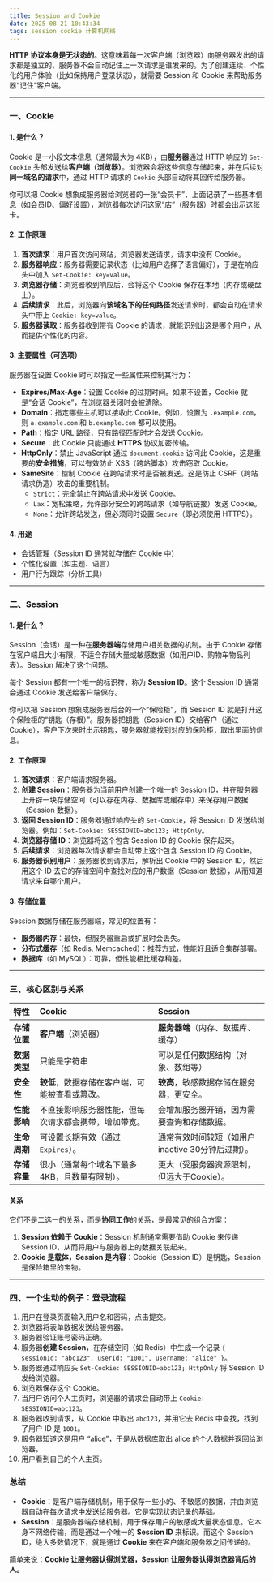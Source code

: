 ```yaml
---
title: Session and Cookie
date: 2025-08-21 10:43:34
tags: session cookie 计算机网络
---
```


**HTTP 协议本身是无状态的**。这意味着每一次客户端（浏览器）向服务器发出的请求都是独立的，服务器不会自动记住上一次请求是谁发来的。为了创建连续、个性化的用户体验（比如保持用户登录状态），就需要 Session 和 Cookie 来帮助服务器“记住”客户端。

---

### 一、Cookie

#### 1. 是什么？
Cookie 是一小段文本信息（通常最大为 4KB），由**服务器**通过 HTTP 响应的 `Set-Cookie` 头部发送给**客户端（浏览器）**。浏览器会将这些信息存储起来，并在后续对**同一域名的请求**中，通过 HTTP 请求的 `Cookie` 头部自动将其回传给服务器。

你可以把 Cookie 想象成服务器给浏览器的一张“会员卡”，上面记录了一些基本信息（如会员ID、偏好设置），浏览器每次访问这家“店”（服务器）时都会出示这张卡。

#### 2. 工作原理
1.  **首次请求**：用户首次访问网站，浏览器发送请求，请求中没有 Cookie。
2.  **服务器响应**：服务器需要记录状态（比如用户选择了语言偏好），于是在响应头中加入 `Set-Cookie: key=value`。
3.  **浏览器存储**：浏览器收到响应后，会将这个 Cookie 保存在本地（内存或硬盘上）。
4.  **后续请求**：此后，浏览器向**该域名下的任何路径**发送请求时，都会自动在请求头中带上 `Cookie: key=value`。
5.  **服务器读取**：服务器收到带有 Cookie 的请求，就能识别出这是哪个用户，从而提供个性化的内容。

#### 3. 主要属性（可选项）
服务器在设置 Cookie 时可以指定一些属性来控制其行为：
*   **Expires/Max-Age**：设置 Cookie 的过期时间。如果不设置，Cookie 就是“会话 Cookie”，在浏览器关闭时会被清除。
*   **Domain**：指定哪些主机可以接收此 Cookie。例如，设置为 `.example.com`，则 `a.example.com` 和 `b.example.com` 都可以使用。
*   **Path**：指定 URL 路径，只有路径匹配时才会发送 Cookie。
*   **Secure**：此 Cookie 只能通过 **HTTPS** 协议加密传输。
*   **HttpOnly**：禁止 JavaScript 通过 `document.cookie` 访问此 Cookie，这是重要的**安全措施**，可以有效防止 XSS（跨站脚本）攻击窃取 Cookie。
*   **SameSite**：控制 Cookie 在跨站请求时是否被发送。这是防止 CSRF（跨站请求伪造）攻击的重要机制。
    *   `Strict`：完全禁止在跨站请求中发送 Cookie。
    *   `Lax`：宽松策略，允许部分安全的跨站请求（如导航链接）发送 Cookie。
    *   `None`：允许跨站发送，但必须同时设置 `Secure`（即必须使用 HTTPS）。

#### 4. 用途
*   会话管理（Session ID 通常就存储在 Cookie 中）
*   个性化设置（如主题、语言）
*   用户行为跟踪（分析工具）

---

### 二、Session

#### 1. 是什么？
Session（会话）是一种在**服务器端**存储用户相关数据的机制。由于 Cookie 存储在客户端且大小有限，不适合存储大量或敏感数据（如用户ID、购物车物品列表）。Session 解决了这个问题。

每个 Session 都有一个唯一的标识符，称为 **Session ID**。这个 Session ID 通常会通过 Cookie 发送给客户端保存。

你可以把 Session 想象成服务器后台的一个“保险柜”，而 Session ID 就是打开这个保险柜的“钥匙（存根）”。服务器把钥匙（Session ID）交给客户（通过 Cookie），客户下次来时出示钥匙，服务器就能找到对应的保险柜，取出里面的信息。

#### 2. 工作原理
1.  **首次请求**：客户端请求服务器。
2.  **创建 Session**：服务器为当前用户创建一个唯一的 Session ID，并在服务器上开辟一块存储空间（可以存在内存、数据库或缓存中）来保存用户数据（Session 数据）。
3.  **返回 Session ID**：服务器通过响应头的 `Set-Cookie`，将 Session ID 发送给浏览器。例如：`Set-Cookie: SESSIONID=abc123; HttpOnly`。
4.  **浏览器存储 ID**：浏览器将这个包含 Session ID 的 Cookie 保存起来。
5.  **后续请求**：浏览器每次请求都会自动带上这个包含 Session ID 的 Cookie。
6.  **服务器识别用户**：服务器收到请求后，解析出 Cookie 中的 Session ID，然后用这个 ID 去它的存储空间中查找对应的用户数据（Session 数据），从而知道请求来自哪个用户。

#### 3. 存储位置
Session 数据存储在服务器端，常见的位置有：
*   **服务器内存**：最快，但服务器重启或扩展时会丢失。
*   **分布式缓存**（如 Redis, Memcached）：推荐方式，性能好且适合集群部署。
*   **数据库**（如 MySQL）：可靠，但性能相比缓存稍差。

---

### 三、核心区别与关系

| 特性         | Cookie                                               | Session                                            |
| :----------- | :--------------------------------------------------- | :------------------------------------------------- |
| **存储位置** | **客户端**（浏览器）                                 | **服务器端**（内存、数据库、缓存）                 |
| **数据类型** | 只能是字符串                                         | 可以是任何数据结构（对象、数组等）                 |
| **安全性**   | **较低**，数据存储在客户端，可能被查看或篡改。       | **较高**，敏感数据存储在服务器，更安全。           |
| **性能影响** | 不直接影响服务器性能，但每次请求都会携带，增加带宽。 | 会增加服务器开销，因为需要查询和存储数据。         |
| **生命周期** | 可设置长期有效（通过 `Expires`）。                   | 通常有效时间较短（如用户 inactive 30分钟后过期）。 |
| **存储容量** | 很小（通常每个域名下最多4KB，且数量有限制）。        | 更大（受服务器资源限制，但远大于Cookie）。         |

#### 关系
它们不是二选一的关系，而是**协同工作**的关系，是最常见的组合方案：
1.  **Session 依赖于 Cookie**：Session 机制通常需要借助 Cookie 来传递 Session ID，从而将用户与服务器上的数据关联起来。
2.  **Cookie 是载体，Session 是内容**：Cookie（Session ID）是钥匙，Session 是保险箱里的宝物。

---

### 四、一个生动的例子：登录流程

1.  用户在登录页面输入用户名和密码，点击提交。
2.  浏览器将表单数据发送给服务器。
3.  服务器验证账号密码正确。
4.  服务器**创建 Session**，在存储空间（如 Redis）中生成一个记录 `{ sessionId: "abc123", userId: "1001", username: "alice" }`。
5.  服务器通过响应头 `Set-Cookie: SESSIONID=abc123; HttpOnly` 将 Session ID 发给浏览器。
6.  浏览器保存这个 Cookie。
7.  当用户访问个人主页时，浏览器的请求会自动带上 `Cookie: SESSIONID=abc123`。
8.  服务器收到请求，从 Cookie 中取出 `abc123`，并用它去 Redis 中查找，找到了用户 ID 是 `1001`。
9.  服务器知道这是用户 “alice”，于是从数据库取出 alice 的个人数据并返回给浏览器。
10. 用户看到自己的个人主页。

### 总结

*   **Cookie**：是客户端存储机制，用于保存一些小的、不敏感的数据，并由浏览器自动在每次请求中发送给服务器。它是实现状态记录的基础。
*   **Session**：是服务器端存储机制，用于保存用户的敏感或大量状态信息。它本身不网络传输，而是通过一个唯一的 **Session ID** 来标识。而这个 Session ID，绝大多数情况下，就是通过 **Cookie** 来在客户端和服务器之间传递的。

简单来说：**Cookie 让服务器认得浏览器，Session 让服务器认得浏览器背后的人。**
